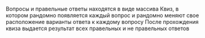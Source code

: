 Вопросы и правельные ответы находятся в виде массива 
Квиз, в котором рандомно появляется каждый вопрос и рандомно меняют свое расположение варианты ответа к каждому вопросу
После прохождения квиза выдается результат всех правельных и не правельных ответов
